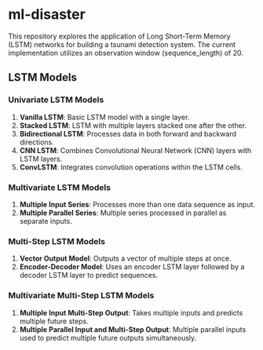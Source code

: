 # ml-disaster

This repository explores the application of Long Short-Term Memory (LSTM) networks for building a tsunami detection system. The current implementation utilizes an observation window (sequence_length) of 20.

## LSTM Models

### Univariate LSTM Models
1. **Vanilla LSTM**: Basic LSTM model with a single layer.
2. **Stacked LSTM**: LSTM with multiple layers stacked one after the other.
3. **Bidirectional LSTM**: Processes data in both forward and backward directions.
4. **CNN LSTM**: Combines Convolutional Neural Network (CNN) layers with LSTM layers.
5. **ConvLSTM**: Integrates convolution operations within the LSTM cells.

### Multivariate LSTM Models
1. **Multiple Input Series**: Processes more than one data sequence as input.
2. **Multiple Parallel Series**: Multiple series processed in parallel as separate inputs.

### Multi-Step LSTM Models
1. **Vector Output Model**: Outputs a vector of multiple steps at once.
2. **Encoder-Decoder Model**: Uses an encoder LSTM layer followed by a decoder LSTM layer to predict sequences.

### Multivariate Multi-Step LSTM Models
1. **Multiple Input Multi-Step Output**: Takes multiple inputs and predicts multiple future steps.
2. **Multiple Parallel Input and Multi-Step Output**: Multiple parallel inputs used to predict multiple future outputs simultaneously.
